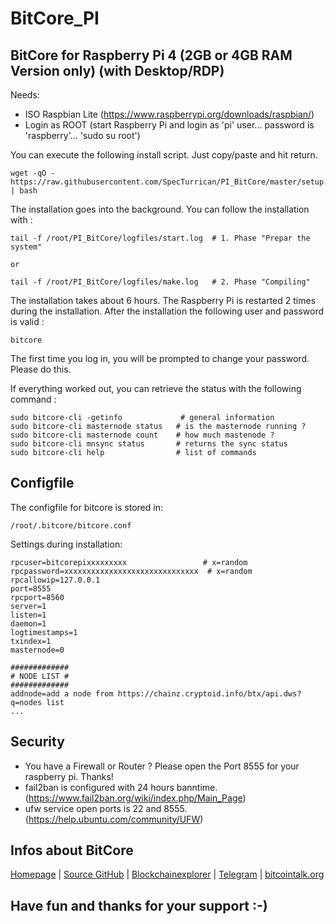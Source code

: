 # BitCore_PI
## BitCore for Raspberry Pi 4 (2GB or 4GB RAM Version only) (with Desktop/RDP)

Needs:

+ ISO Raspbian Lite (https://www.raspberrypi.org/downloads/raspbian/)
+ Login as ROOT (start Raspberry Pi and login as 'pi' user... password is 'raspberry'... 'sudo su root')

You can execute the following install script. Just copy/paste and hit return.
```
wget -qO - https://raw.githubusercontent.com/SpecTurrican/PI_BitCore/master/setup.sh | bash
```
The installation goes into the background. You can follow the installation with :
```
tail -f /root/PI_BitCore/logfiles/start.log  # 1. Phase "Prepar the system"

or

tail -f /root/PI_BitCore/logfiles/make.log   # 2. Phase "Compiling"
```
The installation takes about 6 hours.
The Raspberry Pi is restarted 2 times during the installation.
After the installation the following user and password is valid :
```
bitcore
```
The first time you log in, you will be prompted to change your password. Please do this.

If everything worked out, you can retrieve the status with the following command :
```
sudo bitcore-cli -getinfo             # general information
sudo bitcore-cli masternode status   # is the masternode running ?
sudo bitcore-cli masternode count    # how much mastenode ?
sudo bitcore-cli mnsync status       # returns the sync status
sudo bitcore-cli help                # list of commands
```
## Configfile
The configfile for bitcore is stored in:
```
/root/.bitcore/bitcore.conf
```
Settings during installation:
```
rpcuser=bitcorepixxxxxxxxx                 # x=random
rpcpassword=xxxxxxxxxxxxxxxxxxxxxxxxxxxxxx  # x=random
rpcallowip=127.0.0.1
port=8555
rpcport=8560
server=1
listen=1
daemon=1
logtimestamps=1
txindex=1
masternode=0

#############
# NODE LIST #
#############
addnode=add a node from https://chainz.cryptoid.info/btx/api.dws?q=nodes list
...
```
## Security
- You have a Firewall or Router ? Please open the Port 8555 for your raspberry pi. Thanks!
- fail2ban is configured with 24 hours banntime. (https://www.fail2ban.org/wiki/index.php/Main_Page)
- ufw service open ports is 22 and 8555. (https://help.ubuntu.com/community/UFW)
## Infos about BitCore
[Homepage](https://bitcore.cc/) | [Source GitHub](https://github.com/LIMXTEC/BitCore) | [Blockchainexplorer](https://chainz.cryptoid.info/btx/) | [Telegram](https://t.me/bitcore_cc) | [bitcointalk.org](https://bitcointalk.org/index.php?topic=1883902.0)

## Have fun and thanks for your support :-)
